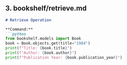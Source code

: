 
## 3. bookshelf/retrieve.md

```markdown
# Retrieve Operation

**Command:**
```python
from bookshelf.models import Book
book = Book.objects.get(title="1984")
print(f"Title: {book.title}")
print(f"Author: {book.author}") 
print(f"Publication Year: {book.publication_year}")